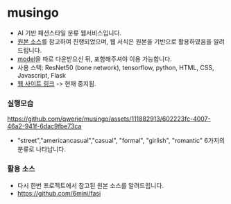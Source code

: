 # musingo
- AI 기반 패션스타일 분류 웹서비스입니다.
- [원본 소스](https://github.com/6mini/fasi)를 참고하여 진행되었으며, 웹 서식은 원본을 기반으로 활용하였음을 알려드립니다.
- [model](https://drive.google.com/file/d/1sXd8KncbZl6pS62csmt7Eh844RTlCs1e/view?usp=sharing)을 따로 다운받으신 뒤, 포함해주셔야 이용 가능합니다.
- 사용 스택: ResNet50 (bone network), tensorflow, python, HTML, CSS, Javascript, Flask
- [웹 사이트 링크](https://github.com/qwerie/musingo) -> 현재 중지됨.

### 실행모습
https://github.com/qwerie/musingo/assets/111882913/602223fc-4007-46a2-941f-6dac9fbe73ca
- "street","americancasual","casual", "formal", "girlish", "romantic" 6가지의 분류로 나타납니다.

### 활용 소스
- 다시 한번 프로젝트에서 참고된 원본 소스를 알려드립니다.
- https://github.com/6mini/fasi
